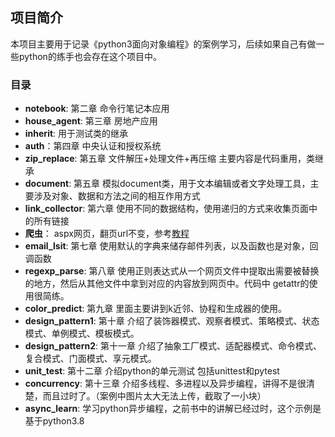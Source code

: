 ## **项目简介**
本项目主要用于记录《python3面向对象编程》的案例学习，后续如果自己有做一些python的练手也会存在这个项目中。

### 目录
- **notebook**: 第二章 命令行笔记本应用
- **house_agent**: 第三章 房地产应用
- **inherit**: 用于测试类的继承
- **auth**：第四章 中央认证和授权系统
- **zip_replace**: 第五章 文件解压+处理文件+再压缩 主要内容是代码重用，类继承
- **document**: 第五章 模拟document类，用于文本编辑或者文字处理工具，主要涉及对象、数据和方法之间的相互作用方式
- **link_collector**: 第六章 使用不同的数据结构，使用递归的方式来收集页面中的所有链接
- **爬虫**： aspx网页，翻页url不变，参考[教程](https://blog.csdn.net/chihennan6491/article/details/100853614)
- **email_lsit**: 第七章 使用默认的字典来储存邮件列表，以及函数也是对象，回调函数
- **regexp_parse**: 第八章 使用正则表达式从一个网页文件中提取出需要被替换的地方，然后从其他文件中拿到对应的内容放到网页中。代码中
getattr的使用很简练。
- **color_predict**: 第九章 里面主要讲到k近邻、协程和生成器的使用。
- **design_pattern1**: 第十章 介绍了装饰器模式、观察者模式、策略模式、状态模式、单例模式、模板模式。
- **design_pattern2**: 第十一章 介绍了抽象工厂模式、适配器模式、命令模式、复合模式、门面模式、享元模式。
- **unit_test**: 第十二章 介绍python的单元测试 包括unittest和pytest
- **concurrency**: 第十三章 介绍多线程、多进程以及异步编程，讲得不是很清楚，而且过时了。（案例中图片太大无法上传，截取了一小块）
- **async_learn**: 学习python异步编程，之前书中的讲解已经过时，这个示例是基于python3.8